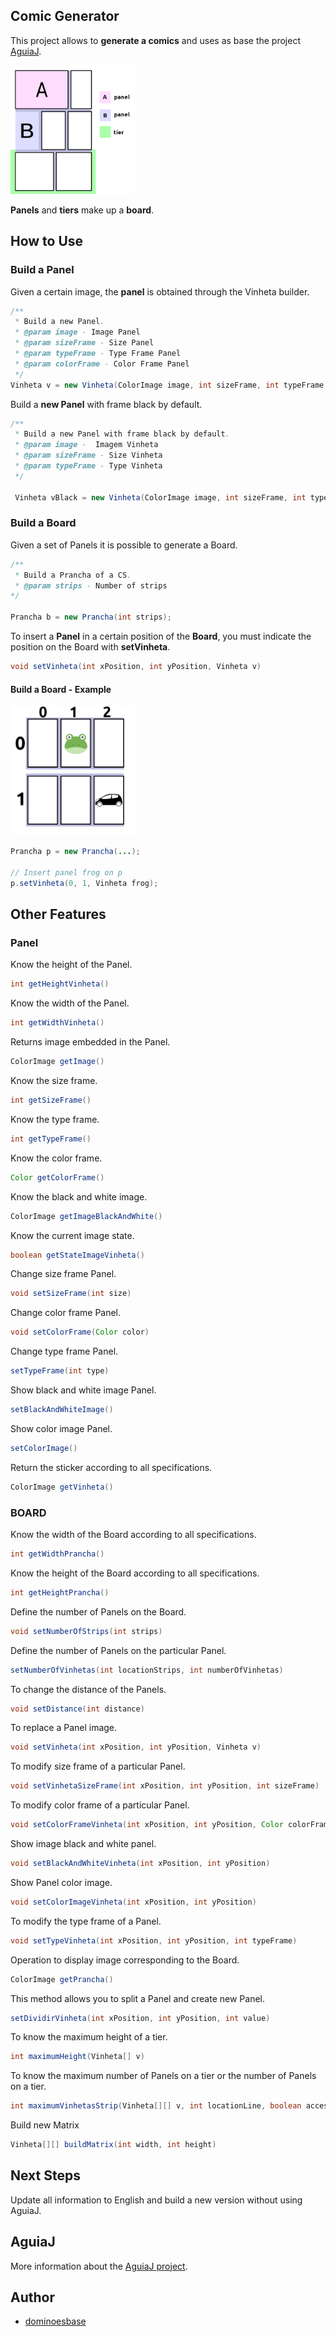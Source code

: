 ## Comic Generator
This project allows to **generate a comics** and uses as base the project [AguiaJ](https://github.com/andre-santos-pt/aguiaj).

<img src="https://raw.githubusercontent.com/dominoesbase/comic-generator/master/img/plpl.png" width="200"/>

**Panels** and **tiers** make up a **board**.

## How to Use

### Build a Panel
Given a certain image, the **panel** is obtained through the Vinheta builder.

```java
/**
 * Build a new Panel.
 * @param image - Image Panel
 * @param sizeFrame - Size Panel
 * @param typeFrame - Type Frame Panel
 * @param colorFrame - Color Frame Panel
 */
Vinheta v = new Vinheta(ColorImage image, int sizeFrame, int typeFrame, Color colorFrame);
```
Build a **new Panel** with frame black by default.

```java
/**
 * Build a new Panel with frame black by default.
 * @param image -  Imagem Vinheta
 * @param sizeFrame - Size Vinheta
 * @param typeFrame - Type Vinheta
 */

 Vinheta vBlack = new Vinheta(ColorImage image, int sizeFrame, int typeFrame);
```
### Build a Board
Given a set of Panels it is possible to generate a Board.

```java
/**
 * Build a Prancha of a CS.
 * @param strips - Number of strips
*/

Prancha b = new Prancha(int strips);
```
To insert a **Panel** in a certain position of the **Board**, you must
indicate the position on the Board with **setVinheta**.

```java
void setVinheta(int xPosition, int yPosition, Vinheta v)
```

#### Build a Board - Example
<img src="https://raw.githubusercontent.com/dominoesbase/comic-generator/master/img/sapinho.png" width="200"/>

```java
Prancha p = new Prancha(...);

// Insert panel frog on p
p.setVinheta(0, 1, Vinheta frog);
```

## Other Features
### Panel

Know the height of the Panel.

```java
int getHeightVinheta()
```

Know the width of the Panel.

```java
int getWidthVinheta()
```

Returns image embedded in the Panel.

```java
ColorImage getImage()
```

Know the size frame.

```java
int getSizeFrame()
```

Know the type frame.

```java
int getTypeFrame()
```

Know the color frame.

```java
Color getColorFrame()
```

Know the black and white image.

```java
ColorImage getImageBlackAndWhite()
```

Know the current image state.

```java
boolean getStateImageVinheta()
```

Change size frame Panel.

```java
void setSizeFrame(int size)
```

Change color frame Panel.

```java
void setColorFrame(Color color)
```

Change type frame Panel.

```java
setTypeFrame(int type)
```

Show black and white image Panel.

```java
setBlackAndWhiteImage()
```
Show color image Panel.

```java
setColorImage()
```
Return the sticker according to all specifications.

```java
ColorImage getVinheta()
```
### BOARD

Know the width of the Board according to all specifications.

```java
int getWidthPrancha()
```

Know the height of the Board according to all specifications.

```java
int getHeightPrancha()
```

Define the number of Panels on the Board.

```java
void setNumberOfStrips(int strips)
```

Define the number of Panels on the particular Panel.

```java
setNumberOfVinhetas(int locationStrips, int numberOfVinhetas)
```

To change the distance of the Panels.

```java
void setDistance(int distance)
```

To replace a Panel image.

```java
void setVinheta(int xPosition, int yPosition, Vinheta v)
```

To modify size frame of a particular Panel.

```java
void setVinhetaSizeFrame(int xPosition, int yPosition, int sizeFrame)
```

To modify color frame of a particular Panel.

```java
void setColorFrameVinheta(int xPosition, int yPosition, Color colorFrame)
```

Show image black and white panel.

```java
void setBlackAndWhiteVinheta(int xPosition, int yPosition)
```

Show Panel color image.

```java
void setColorImageVinheta(int xPosition, int yPosition)
```

To modify the type frame of a Panel.

```java
void setTypeVinheta(int xPosition, int yPosition, int typeFrame)
```

Operation to display image corresponding to the Board.

```java
ColorImage getPrancha()
```

This method allows you to split a Panel and create new Panel.

```java
setDividirVinheta(int xPosition, int yPosition, int value)
```

To know the maximum height of a tier.

```java
int maximumHeight(Vinheta[] v)
```

To know the maximum number of Panels on a tier or the number of Panels on a tier.

```java
int maximumVinhetasStrip(Vinheta[][] v, int locationLine, boolean access)
```

Build new Matrix
```java
Vinheta[][] buildMatrix(int width, int height)
```

## Next Steps
Update all information to English and build a new version without using AguiaJ.

## AguiaJ
More information about the [AguiaJ project](https://github.com/andre-santos-pt/aguiaj).

## Author
* [dominoesbase](https://twitter.com/jorgedominoes)
